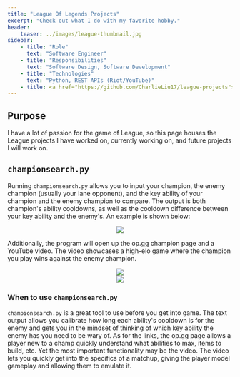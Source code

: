 ```yaml
---
title: "League Of Legends Projects"
excerpt: "Check out what I do with my favorite hobby."
header:
    teaser: ../images/league-thumbnail.jpg
sidebar:
    - title: "Role"
      text: "Software Engineer"
    - title: "Responsibilities"
      text: "Software Design, Software Development"
    - title: "Technologies"
      text: "Python, REST APIs (Riot/YouTube)"
    - title: <a href="https://github.com/CharlieLiu17/league-projects"> Github Repo </a>
---
```

<style>
  .flex {
    display: flex;
    flex-direction: row;
    justify-content: center;
    align-items: center;
    gap: 1em;
    flex-wrap: wrap;
  }
  .flex-item {
    border-radius: 10px;
  }
</style>

## Purpose

I have a lot of passion for the game of League, so this page houses the League projects I have worked on, currently working on, and future projects I will work on.

## ```championsearch.py```

Running ```championsearch.py``` allows you to input your champion, the enemy champion (usually your lane opponent), and the key ability of your champion and the enemy champion to compare. The output is both champion's ability cooldowns, as well as the cooldown difference between your key ability and the enemy's. An example is shown below: 

<div class="flex">
  <img src="../../images/League/output.JPG" />
</div>

Additionally, the program will open up the op.gg champion page and a YouTube video. The video showcases a high-elo game where the champion you play wins against the enemy champion.

<div class="flex">
  <img src="../../images/League/video_output.JPG?raw=true" />
</div>

<div class="flex">
  <img src="../../images/League/opgg.JPG?raw=true" />
</div>

### When to use ```championsearch.py```

```championsearch.py``` is a great tool to use before you get into game. The text output allows you calibrate how long each ability's cooldown is for the enemy and gets you in the mindset of thinking of which key ability the enemy has you need to be wary of. As for the links, the op.gg page allows a player new to a champ quickly understand what abilities to max, items to build, etc. Yet the most important functionality may be the video. The video lets you quickly get into the specifics of a matchup, giving the player model gameplay and allowing them to emulate it.  
